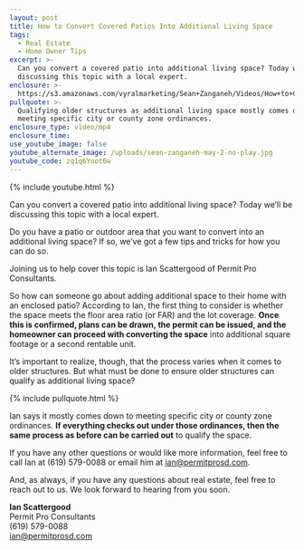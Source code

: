 ```yaml
---
layout: post
title: How to Convert Covered Patios Into Additional Living Space
tags:
  - Real Estate
  - Home Owner Tips
excerpt: >-
  Can you convert a covered patio into additional living space? Today we’ll be
  discussing this topic with a local expert.
enclosure: >-
  https://s3.amazonaws.com/vyralmarketing/Sean+Zanganeh/Videos/How+to+Convert+Covered+Patios+Into+Additional+Living+Space.mp4
pullquote: >-
  Qualifying older structures as additional living space mostly comes down to
  meeting specific city or county zone ordinances.
enclosure_type: video/mp4
enclosure_time:
use_youtube_image: false
youtube_alternate_image: /uploads/sean-zanganeh-may-2-no-play.jpg
youtube_code: zq1q6Yoot6w
---
```


{% include youtube.html %}

Can you convert a covered patio into additional living space? Today we’ll be discussing this topic with a local expert.

Do you have a patio or outdoor area that you want to convert into an additional living space? If so, we’ve got a few tips and tricks for how you can do so.

Joining us to help cover this topic is Ian Scattergood of Permit Pro Consultants.

So how can someone go about adding additional space to their home with an enclosed patio? According to Ian, the first thing to consider is whether the space meets the floor area ratio (or FAR) and the lot coverage. **Once this is confirmed, plans can be drawn, the permit can be issued, and the homeowner can proceed with converting the space** into additional square footage or a second rentable unit.

It’s important to realize, though, that the process varies when it comes to older structures. But what must be done to ensure older structures can qualify as additional living space?

{% include pullquote.html %}

Ian says it mostly comes down to meeting specific city or county zone ordinances. **If everything checks out under those ordinances, then the same process as before can be carried out** to qualify the space.

If you have any other questions or would like more information, feel free to call Ian at (619) 579-0088 or email him at [ian@permitprosd.com](mailto:ian@permitprosd.com).

And, as always, if you have any questions about real estate, feel free to reach out to us. We look forward to hearing from you soon.

**Ian Scattergood**<br>Permit Pro Consultants<br>(619) 579-0088<br>[ian@permitprosd.com](mailto:ian@permitprosd.com)